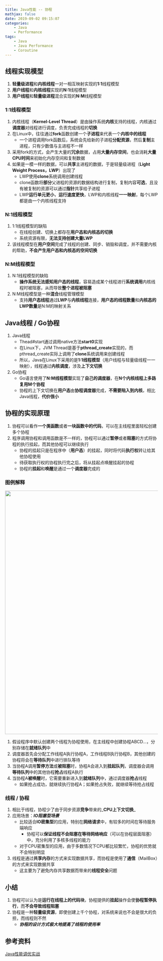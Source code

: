```yaml
---
title: Java性能 -- 协程
mathjax: false
date: 2019-09-02 09:15:07
categories:
    - Java
    - Performance
tags:
    - Java
    - Java Performance
    - Coroutine
---
```


## 线程实现模型
1. **轻量级进程**和**内核线程**一对一相互映射实现的**1:1**线程模型
2. **用户线程**和**内核线程**实现的**N:1**线程模型
3. **用户线程**和**轻量级进程**混合实现的**N:M**线程模型

<!-- more -->

### 1:1线程模型
1. 内核线程（**Kernel-Level Thread**）是由操作系统**内核**支持的线程，内核通过**调度器**对线程进行调度，负责完成线程的**切换**
2. 在Linux中，往往通过**fork**函数创建一个**子进程**来代表一个**内核中的线程**
    - 一个进程调用fork函数后，系统会先给新的子进程**分配资源**，然后**复制**主进程，只有少数值与主进程不一样
3. 采用fork的方式，会产生大量的**冗余**数据，占用**大量内存空间**，也会消耗**大量CPU时间**来初始化内存空间和复制数据
4. 如果是一模一样的数据，可以**共享**主进程的数据，于是轻量级进程（**Light Weight Process，LWP**）出现了
    - LWP使用**clone**系统调用创建线程
    - clone函数将**部分**父进程的资源的数据结构进行复制，复制内容**可选**，且没有被复制的资源可以通过**指针**共享给子进程
    - LWP**运行单元更小**，**运行速度更快**，LWP和内核线程**一一映射**，每个LWP都是由一个内核线程支持

### N:1线程模型
1. 1:1线程模型的缺陷
    - 在线程创建、切换上都存在**用户态和内核态的切换**
    - 系统资源有限，**无法支持创建大量LWP**
2. 该线程模型在**用户空间**完成了线程的创建、同步、销毁和调度，并不需要内核的帮助，**不会产生用户态和内核态的空间切换**

### N:M线程模型
1. N:1线程模型的缺陷
    - **操作系统无法感知用户态的线程**，容易造成某个线程进行**系统调用**内核线程时被阻塞，从而导致**整个进程被阻塞**
2. N:M线程模型是一种**混合**线程管理模型
    - 支持**用户态线程**通过**LWP**与**内核线程**连接，**用户态的线程数量**和**内核态的LWP数量**是N:M的映射关系

## Java线程 / Go协程
1. Java线程
    - Thead#start通过调用native方法**start0**实现
    - 在Linux下，JVM Thread是基于**pthread_create**实现的，而pthread_create实际上调用了**clone**系统调用来创建线程
    - 所以，Java在Linux下采用的是**1:1线程模型**（用户线程与轻量级线程一一映射），线程通过**内核调度**，涉及**上下文切换**
2. Go协程
    - Go语言使用了**N:M线程模型**实现了**自己的调度器**，在**N个内核线程上多路复用M个协程**
    - 协程的上下文切换在**用户态**由**协程调度器**完成，**不需要陷入到内核**，相比Java线程，**代价很小**

## 协程的实现原理
1. 协程可以看作**一个类函数**或者**一块函数中的代码**，可以在主线程里面轻松创建多个协程
2. 程序调用协程和调用函数是不一样的，协程可以通过**暂停**或者**阻塞**的方式将协程的执行挂起，而其他协程可以继续执行
    - 协程的挂起只是在程序中（**用户态**）的挂起，同时将代码**执行权**转让给其他协程使用
    - 待获取执行权的协程执行完之后，将从挂起点唤醒挂起的协程
    - 协程的**挂起**和**唤醒**是通过一个**调度器**完成的

### 图例解释
<img src="https://java-performance-1253868755.cos.ap-guangzhou.myqcloud.com/java-performance-coroutine.jpg" width=800/>

1. 假设程序中默认创建两个线程为协程使用，在主线程中创建协程ABCD...，分别存储在**就绪队列**中
2. 调度器首先会分配工作线程A执行协程A，工作线程B执行协程B，其他创建的协程将会在**等待队列**中进行排队等待
3. 当协程A调用**暂停方法**或**被阻塞**时，协程A会进入到**挂起队列**，调度器会调用**等待队列**中的其他协程**抢占**线程A执行
4. 当协程A**被唤醒**时，它需要重新进入到**就绪队列**中，通过调度器**抢占**线程
    - 如果抢占成功，就继续执行协程A；如果抢占失败，就继续等待抢占线程

### 线程 / 协程
1. 相比于线程，协程少了由于同步资源**竞争**带来的_**CPU上下文切换**_
2. 应用场景：_**IO阻塞型场景**_
    - 比较适合**IO密集型**的应用，特别在**网络请求**中，有较多的时间在等待服务端响应
        - 协程可以**保证线程不会阻塞在等待网络响应**（可以在协程层面阻塞）中，充分利用了多核多线程的能力
    - 对于CPU密集型的应用，由于多数情况下CPU都比较繁忙，协程的优势就不会特别明显
3. 线程是通过**共享内存**的方式来实现数据共享，而协程是使用了**通信**（MailBox）的方式来实现数据共享
    - 这主要为了避免内存共享数据而带来的**线程安全**问题

## 小结
1. 协程可以认为是**运行在线程上的代码块**，协程提供的**挂起**操作会使**协程暂停执行**，而**不会导致线程阻塞**
2. 协程是一种**轻量级资源**，即使创建上千个协程，对系统来说也不会是很大的负担，而线程则不然
    - _**协程的设计方式极大地提高了线程的使用率**_

## 参考资料
[Java性能调优实战](https://time.geekbang.org/column/intro/100028001)
